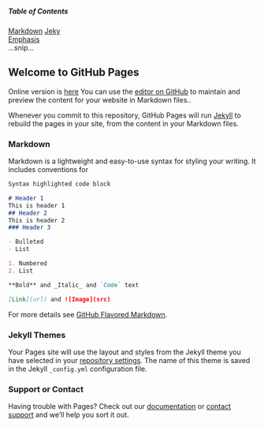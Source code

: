 
##### Table of Contents  
[Markdown](#markdown)
[Jeky](#Jekyll-themes)  
[Emphasis](#emphasis)  
...snip...    
<a name="headers"/>

## Welcome to GitHub Pages

Online version is [here](https://codeoz-com.github.io/codeoz-code-convention/)
You can use the [editor on GitHub](https://github.com/codeoz-com/codeoz-code-convention/edit/main/README.md) to maintain and preview the content for your website in Markdown files..

Whenever you commit to this repository, GitHub Pages will run [Jekyll](https://jekyllrb.com/) to rebuild the pages in your site, from the content in your Markdown files.

### Markdown

Markdown is a lightweight and easy-to-use syntax for styling your writing. It includes conventions for

```markdown
Syntax highlighted code block

# Header 1
This is header 1
## Header 2
This is header 2
### Header 3

- Bulleted
- List

1. Numbered
2. List

**Bold** and _Italic_ and `Code` text

[Link](url) and ![Image](src)
```

For more details see [GitHub Flavored Markdown](https://guides.github.com/features/mastering-markdown/).

### Jekyll Themes

Your Pages site will use the layout and styles from the Jekyll theme you have selected in your [repository settings](https://github.com/codeoz-com/codeoz-code-convention/settings/pages). The name of this theme is saved in the Jekyll `_config.yml` configuration file.

### Support or Contact

Having trouble with Pages? Check out our [documentation](https://docs.github.com/categories/github-pages-basics/) or [contact support](https://support.github.com/contact) and we’ll help you sort it out.
